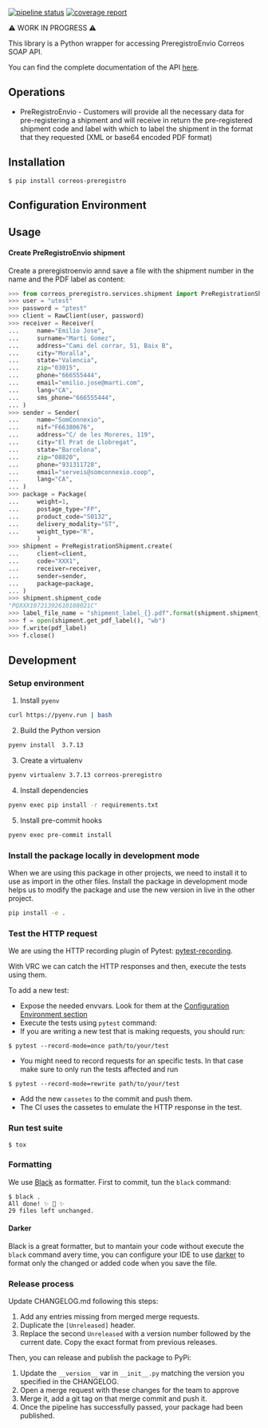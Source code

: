 [![pipeline status](https://git.coopdevs.org/coopdevs/som-connexio/correos/correos-preregistro/badges/main/pipeline.svg)](https://git.coopdevs.org/coopdevs/som-connexio/correos/correos-preregistro/commits/master)
[![coverage report](https://git.coopdevs.org/coopdevs/som-connexio/correos/correos-preregistro/badges/main/coverage.svg)](https://git.coopdevs.org/coopdevs/som-connexio/correos/correos-preregistro/commits/master)

:warning: WORK IN PROGRESS :warning:

This library is a Python wrapper for accessing PreregistroEnvio Correos SOAP API.

You can find the complete documentation of the API [here](https://preregistroenvios.correos.es/interfacepreregistroenvios/).

## Operations

* PreRegistroEnvio - Customers will provide all the necessary data for pre-registering a shipment and will receive in return the pre-registered shipment code and label with which to label the shipment in the format that they requested (XML or base64 encoded PDF format)

## Installation

```commandline
$ pip install correos-preregistro
```

## Configuration Environment


## Usage

#### Create PreRegistroEnvio shipment

Create a preregistroenvio annd save a file with the shipment number in the name and the PDF label as content:

```python
>>> from correos_preregistro.services.shipment import PreRegistrationShipment
>>> user = "utest"
>>> password = "ptest"
>>> client = RawClient(user, password)
>>> receiver = Receiver(
...     name="Emilio Jose",
...     surname="Marti Gomez",
...     address="Cami del corrar, 51, Baix B",
...     city="Moralla",
...     state="Valencia",
...     zip="03015",
...     phone="666555444",
...     email="emilio.jose@marti.com",
...     lang="CA",
...     sms_phone="666555444",
... )
>>> sender = Sender(
...     name="SomConnexio",
...     nif="F66380676",
...     address="C/ de les Moreres, 119",
...     city="El Prat de Llobregat",
...     state="Barcelona",
...     zip="08820",
...     phone="931311728",
...     email="serveis@somconnexio.coop",
...     lang="CA",
... )
>>> package = Package(
...     weight=1,
...     postage_type="FP",
...     product_code="S0132",
...     delivery_modality="ST",
...     weight_type="R",
        )
>>> shipment = PreRegistrationShipment.create(
...     client=client,
...     code="XXX1",
...     receiver=receiver,
...     sender=sender,
...     package=package,
... )
>>> shipment.shipment_code
"PQXXX10721392610108021C"
>>> label_file_name = "shipment_label_{}.pdf".format(shipment.shipment_code)
>>> f = open(shipment.get_pdf_label(), "wb")
>>> f.write(pdf_label)
>>> f.close()
```

## Development

### Setup environment

1. Install `pyenv`
```sh
curl https://pyenv.run | bash
```
2. Build the Python version
```sh
pyenv install  3.7.13
```
3. Create a virtualenv
```sh
pyenv virtualenv 3.7.13 correos-preregistro
```
4. Install dependencies
```sh
pyenv exec pip install -r requirements.txt
```
5. Install pre-commit hooks
```sh
pyenv exec pre-commit install
```

### Install the package locally in development mode

When we are using this package in other projects, we need to install it to use as import in the other files. Install the package in development mode helps us to modify the package and use the new version in live in the other project.

```sh
pip install -e .
```

### Test the HTTP request

We are using the HTTP recording plugin of Pytest: [pytest-recording](https://pytest-vcr.readthedocs.io/).

With VRC we can catch the HTTP responses and then, execute the tests using them.

To add a new test:

* Expose the needed envvars. Look for them at the [Configuration Environment section](#configuration-environment)
* Execute the tests using `pytest` command:
* If you are writing a new test that is making requests, you should run:

```
$ pytest --record-mode=once path/to/your/test
```

* You might need to record requests for an specific tests. In that case make sure to only run the tests affected and run

```
$ pytest --record-mode=rewrite path/to/your/test
```

* Add the new `cassetes` to the commit and push them.
* The CI uses the cassetes to emulate the HTTP response in the test.

### Run test suite

```commandline
$ tox
```

### Formatting

We use [Black](https://github.com/psf/black) as formatter.
First to commit, tun the `black` command:

```commandline
$ black .
All done! ✨ 🍰 ✨
29 files left unchanged.
```

#### Darker

Black is a great formatter, but to mantain your code without execute the `black` command avery time, you can configure your IDE to use [darker](https://pypi.org/project/darker/) to format only the changed or added code when you save the file.

### Release process

Update CHANGELOG.md following this steps:

1. Add any entries missing from merged merge requests.
1. Duplicate the `[Unreleased]` header.
1. Replace the second `Unreleased` with a version number followed by the current date. Copy the exact format from previous releases.

Then, you can release and publish the package to PyPi:

1. Update the `__version__` var in `__init__.py` matching the version you specified in the CHANGELOG.
1. Open a merge request with these changes for the team to approve
1. Merge it, add a git tag on that merge commit and push it.
1. Once the pipeline has successfully passed, your package had been published.
